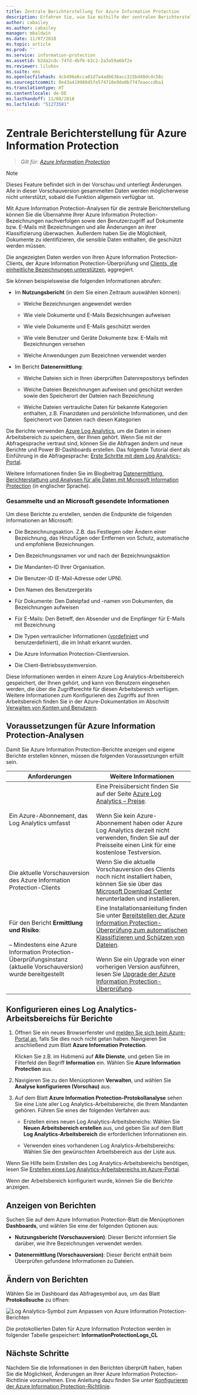 ```yaml
---
title: Zentrale Berichterstellung für Azure Information Protection
description: Erfahren Sie, wie Sie mithilfe der zentralen Berichterstellung die Übernahme Ihrer Azure Information Protection-Bezeichnungen nachverfolgen und Dateien mit vertraulichen Daten erkennen.
author: cabailey
ms.author: cabailey
manager: mbaldwin
ms.date: 11/07/2018
ms.topic: article
ms.prod: ''
ms.service: information-protection
ms.assetid: b2da2cdc-74fd-4bfb-b3c2-2a3a59a6bf2e
ms.reviewer: lilukov
ms.suite: ems
ms.openlocfilehash: 4cb496e6cca01d7a4ad6636acc315bd40dc4c58c
ms.sourcegitcommit: 8e43a41998045fe574710e9da0b7747eaeccdba1
ms.translationtype: HT
ms.contentlocale: de-DE
ms.lasthandoff: 11/08/2018
ms.locfileid: "51273581"
---
```

# <a name="central-reporting-for-azure-information-protection"></a>Zentrale Berichterstellung für Azure Information Protection

>*Gilt für: [Azure Information Protection](https://azure.microsoft.com/pricing/details/information-protection)*

> [!NOTE]
> Dieses Feature befindet sich in der Vorschau und unterliegt Änderungen. Alle in dieser Vorschauversion gesammelten Daten werden möglicherweise nicht unterstützt, sobald die Funktion allgemein verfügbar ist.


Mit Azure Information Protection-Analysen für die zentrale Berichterstellung können Sie die Übernahme Ihrer Azure Information Protection-Bezeichnungen nachverfolgen sowie den Benutzerzugriff auf Dokumente bzw. E-Mails mit Bezeichnungen und alle Änderungen an ihrer Klassifizierung überwachen. Außerdem haben Sie die Möglichkeit, Dokumente zu identifizieren, die sensible Daten enthalten, die geschützt werden müssen.

Die angezeigten Daten werden von Ihren Azure Information Protection-Clients, der Azure Information Protection-Überprüfung und [Clients, die einheitliche Bezeichnungen unterstützen](configure-policy-migrate-labels.md#clients-that-support-unified-labeling), aggregiert.

Sie können beispielsweise die folgenden Informationen abrufen:

- Im **Nutzungsbericht** (in dem Sie einen Zeitraum auswählen können):
    
    - Welche Bezeichnungen angewendet werden
    
    - Wie viele Dokumente und E-Mails Bezeichnungen aufweisen
    
    - Wie viele Dokumente und E-Mails geschützt werden
    
    - Wie viele Benutzer und Geräte Dokumente bzw. E-Mails mit Bezeichnungen versehen
    
    - Welche Anwendungen zum Bezeichnen verwendet werden

- Im Bericht **Datenermittlung**:

    - Welche Dateien sich in Ihren überprüften Datenrepositorys befinden
    
    - Welche Dateien Bezeichnungen aufweisen und geschützt werden sowie den Speicherort der Dateien nach Bezeichnung
    
    - Welche Dateien vertrauliche Daten für bekannte Kategorien enthalten, z.B. Finanzdaten und persönliche Informationen, und den Speicherort von Dateien nach diesen Kategorien
    
Die Berichte verwenden [Azure Log Analytics](/azure/log-analytics/log-analytics-overview), um die Daten in einem Arbeitsbereich zu speichern, der Ihnen gehört. Wenn Sie mit der Abfragesprache vertraut sind, können Sie die Abfragen ändern und neue Berichte und Power BI-Dashboards erstellen. Das folgende Tutorial dient als Einführung in die Abfragesprache: [Erste Schritte mit dem Log Analytics-Portal](https://docs.loganalytics.io/docs/Learn/Getting-Started/Getting-started-with-the-Analytics-portal). 

Weitere Informationen finden Sie im Blogbeitrag [Datenermittlung, Berichterstattung und Analysen für alle Daten mit Microsoft Information Protection](https://techcommunity.microsoft.com/t5/Azure-Information-Protection/Data-discovery-reporting-and-analytics-for-all-your-data-with/ba-p/253854) (in englischer Sprache).

### <a name="information-collected-and-sent-to-microsoft"></a>Gesammelte und an Microsoft gesendete Informationen

Um diese Berichte zu erstellen, senden die Endpunkte die folgenden Informationen an Microsoft:

- Die Bezeichnungsaktion. Z.B. das Festlegen oder Ändern einer Bezeichnung, das Hinzufügen oder Entfernen von Schutz, automatische und empfohlene Bezeichnungen.

- Den Bezeichnungsnamen vor und nach der Bezeichnungsaktion

- Die Mandanten-ID Ihrer Organisation.

- Die Benutzer-ID (E-Mail-Adresse oder UPN).

- Den Namen des Benutzergeräts

- Für Dokumente: Den Dateipfad und -namen von Dokumenten, die Bezeichnungen aufweisen

- Für E-Mails: Den Betreff, den Absender und die Empfänger für E-Mails mit Bezeichnung 

- Die Typen vertraulicher Informationen ([vordefiniert](https://docs.microsoft.com/office365/securitycompliance/what-the-sensitive-information-types-look-for) und benutzerdefiniert), die im Inhalt erkannt wurden.

- Die Azure Information Protection-Clientversion.

- Die Client-Betriebssystemversion.

Diese Informationen werden in einem Azure Log Analytics-Arbeitsbereich gespeichert, der Ihnen gehört, und kann von Benutzern eingesehen werden, die über die Zugriffsrechte für diesen Arbeitsbereich verfügen. Weitere Informationen zum Konfigurieren des Zugriffs auf Ihren Arbeitsbereich finden Sie in der Azure-Dokumentation im Abschnitt [Verwalten von Konten und Benutzern](/azure/log-analytics/log-analytics-manage-access?toc=/azure/azure-monitor#manage-accounts-and-users).

## <a name="prerequisites-for-azure-information-protection-analytics"></a>Voraussetzungen für Azure Information Protection-Analysen
Damit Sie Azure Information Protection-Berichte anzeigen und eigene Berichte erstellen können, müssen die folgenden Voraussetzungen erfüllt sein.

|Anforderungen|Weitere Informationen|
|---------------|--------------------|
|Ein Azure-Abonnement, das Log Analytics umfasst|Eine Preisübersicht finden Sie auf der Seite [Azure Log Analytics – Preise](https://azure.microsoft.com/pricing/details/log-analytics).<br /><br />Wenn Sie kein Azure-Abonnement haben oder Azure Log Analytics derzeit nicht verwenden, finden Sie auf der Preisseite einen Link für eine kostenlose Testversion.|
|Die aktuelle Vorschauversion des Azure Information Protection-Clients|Wenn Sie die aktuelle Vorschauversion des Clients noch nicht installiert haben, können Sie sie über das [Microsoft Download Center](https://www.microsoft.com/en-us/download/details.aspx?id=53018) herunterladen und installieren.|
|Für den Bericht **Ermittlung und Risiko**: <br /><br />– Mindestens eine Azure Information Protection-Überprüfungsinstanz (aktuelle Vorschauversion) wurde bereitgestellt|Eine Installationsanleitung finden Sie unter [Bereitstellen der Azure Information Protection-Überprüfung zum automatischen Klassifizieren und Schützen von Dateien](deploy-aip-scanner.md). <br /><br />Wenn Sie ein Upgrade von einer vorherigen Version ausführen, lesen Sie [Upgrade der Azure Information Protection-Überprüfung](./rms-client/client-admin-guide.md#upgrading-the-azure-information-protection-scanner).|


## <a name="configure-a-log-analytics-workspace-for-the-reports"></a>Konfigurieren eines Log Analytics-Arbeitsbereichs für Berichte

1. Öffnen Sie ein neues Browserfenster und [melden Sie sich beim Azure-Portal an](configure-policy.md#signing-in-to-the-azure-portal), falls Sie dies noch nicht getan haben. Navigieren Sie anschließend zum Blatt **Azure Information Protection**. 
    
    Klicken Sie z.B. im Hubmenü auf **Alle Dienste**, und geben Sie im Filterfeld den Begriff **Information** ein. Wählen Sie **Azure Information Protection** aus.
    
2. Navigieren Sie zu den Menüoptionen **Verwalten**, und wählen Sie **Analyse konfigurieren (Vorschau)** aus.

3. Auf dem Blatt **Azure Information Protection-Protokollanalyse** sehen Sie eine Liste aller Log Analytics-Arbeitsbereiche, die Ihrem Mandanten gehören. Führen Sie eines der folgenden Verfahren aus:
    
    - Erstellen eines neuen Log Analytics-Arbeitsbereichs: Wählen Sie **Neuen Arbeitsbereich erstellen** aus, und geben Sie auf dem Blatt **Log Analytics-Arbeitsbereich** die erforderlichen Informationen ein.
    
    - Verwenden eines vorhandenen Log Analytics-Arbeitsbereichs: Wählen Sie den gewünschten Arbeitsbereich aus der Liste aus.

Wenn Sie Hilfe beim Erstellen des Log Analytics-Arbeitsbereichs benötigen, lesen Sie [Erstellen eines Log Analytics-Arbeitsbereichs im Azure-Portal](https://docs.microsoft.com/azure/log-analytics/log-analytics-quick-create-workspace).

Wenn der Arbeitsbereich konfiguriert wurde, können Sie die Berichte anzeigen.

## <a name="how-to-view-the-reports"></a>Anzeigen von Berichten

Suchen Sie auf dem Azure Information Protection-Blatt die Menüoptionen **Dashboards**, und wählen Sie eine der folgenden Optionen aus:

- **Nutzungsbericht (Vorschauversion)**: Dieser Bericht informiert Sie darüber, wie Ihre Bezeichnungen verwendet werden. 

- **Datenermittlung (Vorschauversion)**: Dieser Bericht enthält beim Überprüfen gefundene Informationen zu Dateien.

## <a name="how-to-modify-the-reports"></a>Ändern von Berichten

Wählen Sie im Dashboard das Abfragesymbol aus, um das Blatt **Protokollsuche** zu öffnen: 

![Log Analytics-Symbol zum Anpassen von Azure Information Protection-Berichten](./media/log-analytics-icon.png)


Die protokollierten Daten für Azure Information Protection werden in folgender Tabelle gespeichert: **InformationProtectionLogs_CL**

## <a name="next-steps"></a>Nächste Schritte
Nachdem Sie die Informationen in den Berichten überprüft haben, haben Sie die Möglichkeit, Änderungen an Ihrer Azure Information Protection-Richtlinie vorzunehmen. Eine Anleitung dazu finden Sie unter [Konfigurieren der Azure Information Protection-Richtlinie](configure-policy.md).